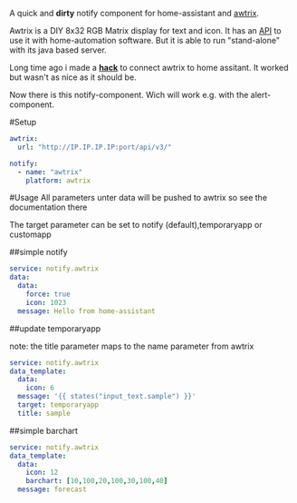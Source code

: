 A quick and **dirty** notify component for home-assistant and [awtrix](https://awtrixdocs.blueforcer.de/#/).

Awtrix is a DIY 8x32 RGB Matrix display for text and icon. It has an [API](https://awtrixdocs.blueforcer.de/#/en-en/api) to use it with home-automation software. But it is able to run "stand-alone" with its java based server.

Long time ago i made a  [**hack**](https://forum.blueforcer.de/d/192-home-assistant-and-awtrix/32) to connect awtrix to home assitant. It worked but wasn't as nice as it should be.

Now there is this notify-component. Wich will work e.g. with the alert-component.

#Setup

```yaml
awtrix:
  url: "http://IP.IP.IP.IP:port/api/v3/"

notify:
  - name: "awtrix"
    platform: awtrix
```

#Usage
All parameters unter data will be pushed to awtrix so see the documentation there

The target parameter can be set to notify (default),temporaryapp or customapp

##simple notify
```yaml
service: notify.awtrix
data:
  data:
    force: true
    icon: 1023
  message: Hello from home-assistant
```

##update temporaryapp

note: the title parameter maps to the name parameter from awtrix

```yaml
service: notify.awtrix
data_template:
  data:
    icon: 6
  message: '{{ states("input_text.sample") }}'
  target: temporaryapp
  title: sample
```

##simple barchart

```yaml
service: notify.awtrix
data_template:
  data:
    icon: 12
    barchart: [10,100,20,100,30,100,40]
  message: forecast
```